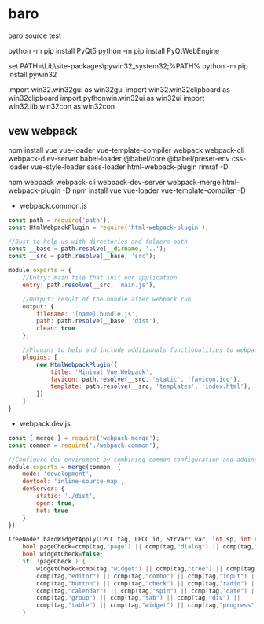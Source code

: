# baro
baro source test

python -m pip install PyQt5
python -m pip install PyQtWebEngine


set PATH=\Lib\site-packages\pywin32_system32;%PATH%
python -m pip install pywin32

import win32.win32gui as win32gui
import win32.win32clipboard as win32clipboard
import pythonwin.win32ui as win32ui
import win32.lib.win32con as win32con

## vew webpack
npm install vue vue-loader vue-template-compiler webpack webpack-cli webpack-d
ev-server babel-loader @babel/core @babel/preset-env css-loader vue-style-loader sass-loader html-webpack-plugin rimraf -D


npm webpack webpack-cli webpack-dev-server webpack-merge html-webpack-plugin -D 
npm install vue vue-loader vue-template-compiler -D
  - webpack.common.js
```js
const path = require('path');
const HtmlWebpackPlugin = require('html-webpack-plugin');

//Just to help us with directories and folders path
const __base = path.resolve(__dirname, '..');
const __src = path.resolve(__base, 'src');

module.exports = {
    //Entry: main file that init our application
    entry: path.resolve(__src, 'main.js'),

    //Output: result of the bundle after webpack run
    output: {
        filename: '[name].bundle.js',
        path: path.resolve(__base, 'dist'),
        clean: true
    },

    //Plugins to help and include additionals functionalities to webpack
    plugins: [
        new HtmlWebpackPlugin({
            title: 'Minimal Vue Webpack',
            favicon: path.resolve(__src, 'static', 'favicon.ico'),
            template: path.resolve(__src, 'templates', 'index.html'),
        })
    ]
}
```
  - webpack.dev.js
```js
const { merge } = require('webpack-merge');
const common = require('./webpack.common');

//Configure dev enviroment by combining common configuration and adding some more options
module.exports = merge(common, {
    mode: 'development',
    devtool: 'inline-source-map',
    devServer: {
        static: './dist',
        open: true,
        hot: true
    }
})
```
```c
TreeNode* baroWidgetApply(LPCC tag, LPCC id, StrVar* var, int sp, int ep, LPCC classId ) {
    bool pageCheck=ccmp(tag,"page") || ccmp(tag,"dialog") || ccmp(tag,"main");
    bool widgetCheck=false;
    if( !pageCheck ) {
		widgetCheck=ccmp(tag,"widget") || ccmp(tag,"tree") || ccmp(tag,"grid") || ccmp(tag,"canvas") || ccmp(tag,"input") ||
        ccmp(tag,"editor") || ccmp(tag,"combo") || ccmp(tag,"input") || ccmp(tag,"video") || ccmp(tag,"webview") ||
        ccmp(tag,"button") || ccmp(tag,"check") || ccmp(tag,"radio") || ccmp(tag,"context") ||
        ccmp(tag,"calendar") || ccmp(tag,"spin") || ccmp(tag,"date") || ccmp(tag,"time") || ccmp(tag,"label") ||
        ccmp(tag,"group") || ccmp(tag,"tab") || ccmp(tag,"div") ||
        ccmp(tag,"table") || ccmp(tag,"widget") || ccmp(tag,"progress") || ccmp(tag,"toolbutton") || ccmp(tag,"splitter");
    }
```
